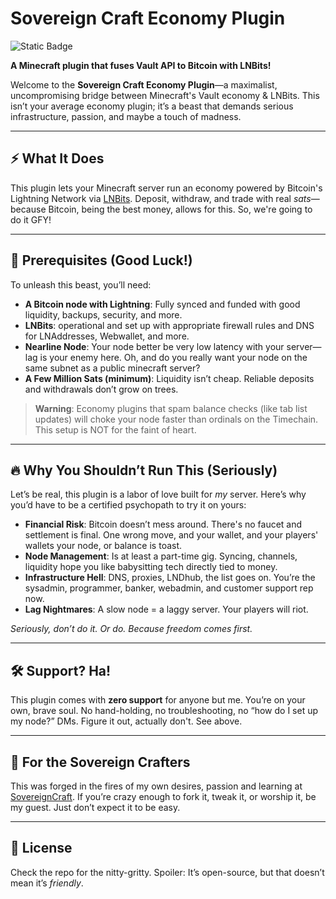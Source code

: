 ﻿# Sovereign Craft Economy Plugin

![Static Badge](https://img.shields.io/badge/Discord?link=https%3A%2F%2Fdiscord.gg%2FFUgxQfZ9Fk8)

**A Minecraft plugin that fuses Vault API to Bitcoin with LNBits!**

Welcome to the **Sovereign Craft Economy Plugin**—a maximalist, uncompromising bridge between Minecraft's Vault economy & LNBits. This isn’t your average economy plugin; it’s a beast that demands serious infrastructure, passion, and maybe a touch of madness.

---

## ⚡️ What It Does
This plugin lets your Minecraft server run an economy powered by Bitcoin's Lightning Network via [LNBits](https://lnbits.com/). Deposit, withdraw, and trade with real *sats*—because Bitcoin, being the best money, allows for this. So, we're going to do it GFY!

---

## 🚨 Prerequisites (Good Luck!)
To unleash this beast, you’ll need:
- **A Bitcoin node with Lightning**: Fully synced and funded with good liquidity, backups, security, and more.
- **LNBits**: operational and set up with appropriate firewall rules and DNS for LNAddresses, Webwallet, and more.
- **Nearline Node**: Your node better be very low latency with your server—lag is your enemy here. Oh, and do you really want your node on the same subnet as a public minecraft server?
- **A Few Million Sats (minimum)**: Liquidity isn’t cheap. Reliable deposits and withdrawals don’t grow on trees.

> **Warning**: Economy plugins that spam balance checks (like tab list updates) will choke your node faster than ordinals on the Timechain. This setup is NOT for the faint of heart.

---

## 🔥 Why You Shouldn’t Run This (Seriously)
Let’s be real, this plugin is a labor of love built for *my* server. Here’s why you’d have to be a certified psychopath to try it on yours:
- **Financial Risk**: Bitcoin doesn’t mess around. There's no faucet and settlement is final. One wrong move, and your wallet, and your players' wallets your node, or balance is toast.
- **Node Management**: Is at least a part-time gig. Syncing, channels, liquidity hope you like babysitting tech directly tied to money.
- **Infrastructure Hell**: DNS, proxies, LNDhub, the list goes on. You’re the sysadmin, programmer, banker, webadmin, and customer support rep now.
- **Lag Nightmares**: A slow node = a laggy server. Your players will riot.

*Seriously, don’t do it. Or do. Because freedom comes first.*

---

## 🛠️ Support? Ha!
This plugin comes with **zero support** for anyone but me. You’re on your own, brave soul. No hand-holding, no troubleshooting, no “how do I set up my node?” DMs. Figure it out, actually don't. See above.

---

## 🌟 For the Sovereign Crafters
This was forged in the fires of my own desires, passion and learning at [SovereignCraft](https://sovereigncraft.com). If you’re crazy enough to fork it, tweak it, or worship it, be my guest. Just don’t expect it to be easy.

---

## 📜 License
Check the repo for the nitty-gritty. Spoiler: It’s open-source, but that doesn’t mean it’s *friendly*.

